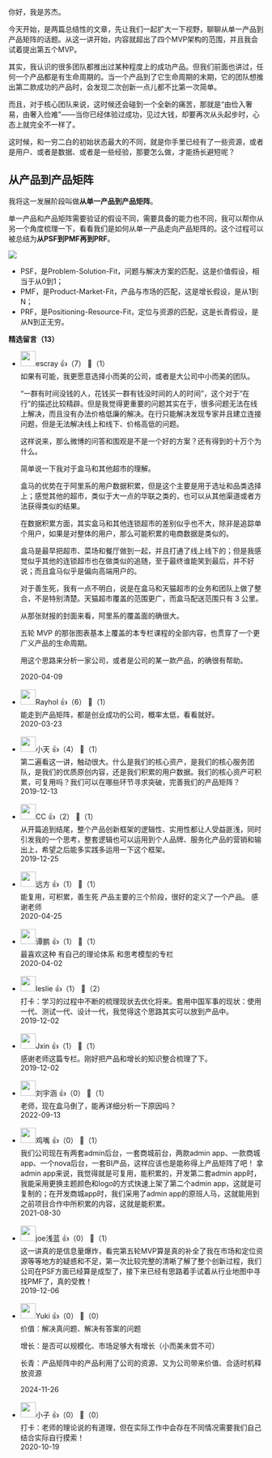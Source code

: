 你好，我是苏杰。

今天开始，是两篇总结性的文章，先让我们一起扩大一下视野，聊聊从单一产品到产品矩阵的话题。从这一讲开始，内容就超出了四个MVP架构的范围，并且我会试着提出第五个MVP。

其实，我认识的很多团队都推出过某种程度上的成功产品。但我们前面也讲过，任何一个产品都是有生命周期的。当一个产品到了它生命周期的末期，它的团队想推出第二款成功的产品时，会发现二次创新一点儿都不比第一次简单。

而且，对于核心团队来说，这时候还会碰到一个全新的痛苦，那就是“由俭入奢易，由奢入俭难”——当你已经体验过成功，见过大钱，却要再次从头起步时，心态上就完全不一样了。

这时候，和一穷二白的初始状态最大的不同，就是你手里已经有了一些资源，或者是用户、或者是数据、或者是一些经验，那要怎么做，才能扬长避短呢？

## 从产品到产品矩阵

我将这一发展阶段叫做**从单一产品到产品矩阵**。

单一产品和产品矩阵需要验证的假设不同，需要具备的能力也不同，我可以帮你从另一个角度梳理一下，看看我们是如何从单一产品走向产品矩阵的。这个过程可以被总结为**从PSF到PMF再到PRF**。

![](https://static001.geekbang.org/resource/image/6a/0b/6a70b0f539d6572e50e2ab465516860b.png?wh=1920%2A1057)

- PSF，是Problem-Solution-Fit，问题与解决方案的匹配，这是价值假设，相当于从0到1；
- PMF，是Product-Market-Fit，产品与市场的匹配，这是增长假设，是从1到N；
- PRF，是Positioning-Resource-Fit，定位与资源的匹配，这是长青假设，是从N到正无穷。
<div><strong>精选留言（13）</strong></div><ul>
<li><img src="https://static001.geekbang.org/account/avatar/00/0f/92/6d/becd841a.jpg" width="30px"><span>escray</span> 👍（7） 💬（1）<div>如果有可能，我更愿意选择小而美的公司，或者是大公司中小而美的团队。

“一群有时间没钱的人，花钱买一群有钱没时间的人的时间”，这个对于“在行”的描述比较精辟。但是我觉得更重要的问题其实在于，很多问题无法在线上解决，而且没有办法价格低廉的解决。在行只能解决发现专家并且建立连接问题，但是无法解决线上和线下、价格高低的问题。

这样说来，那么微博的问答和围观是不是一个好的方案？还有得到的十万个为什么。

简单说一下我对于盒马和其他超市的理解。

盒马的优势在于阿里系的用户数据积累，但是这个主要是用于选址和品类选择上；感觉其他的超市，类似于大一点的华联之类的，也可以从其他渠道或者方法获得类似的结果。

在数据积累方面，其实盒马和其他连锁超市的差别似乎也不大，除非是追踪单个用户，如果是对整体的用户，那么可能积累的电商数据是类似的。

盒马是最早把超市、菜场和餐厅做到一起，并且打通了线上线下的；但是我感觉似乎其他的连锁超市也在做类似的追随，至于最终谁能笑到最后，并不好说；而且盒马似乎是偏向高端用户的。

对于善生死，我有一点不明白，说是在盒马和天猫超市的业务和团队上做了整合，不是特别清楚。天猫超市覆盖的范围更广，而盒马配送范围只有 3 公里。

从那张财报的封面来看，阿里系的覆盖面的确很大。

五轮 MVP 的那张图表基本上覆盖的本专栏课程的全部内容，也贯穿了一个更广义产品的生命周期。

用这个思路来分析一家公司，或者是公司的某一款产品，的确很有帮助。</div>2020-04-09</li><br/><li><img src="https://static001.geekbang.org/account/avatar/00/1a/1a/cd/e0758a76.jpg" width="30px"><span>Rayhol</span> 👍（6） 💬（1）<div>能走到产品矩阵，都是创业成功的公司，概率太低，看看就好。</div>2020-03-23</li><br/><li><img src="https://static001.geekbang.org/account/avatar/00/1a/13/40/8898544a.jpg" width="30px"><span>小天</span> 👍（4） 💬（1）<div>第二遍看这一讲，触动很大。什么是我们的核心资产，是我们的核心服务团队，是我们的优质原创内容，还是我们积累的用户数据。我们的核心资产可积累，可复用吗？我们可以在哪些环节寻求突破，完善我们的产品矩阵？</div>2019-12-13</li><br/><li><img src="https://static001.geekbang.org/account/avatar/00/12/b6/88/c2fa285c.jpg" width="30px"><span>CC</span> 👍（2） 💬（1）<div>从开篇追到结尾，整个产品创新框架的逻辑性、实用性都让人受益匪浅，同时引发我的一个思考，整套逻辑也可以运用到个人品牌、服务化产品的营销和输出上，希望之后能多实践多运用一下这个框架。</div>2019-12-25</li><br/><li><img src="https://static001.geekbang.org/account/avatar/00/1d/3d/bc/e94edeea.jpg" width="30px"><span>远方</span> 👍（1） 💬（1）<div>能复用，可积累，善生死
产品主要的三个阶段，很好的定义了一个产品。
感谢老师</div>2020-04-25</li><br/><li><img src="https://static001.geekbang.org/account/avatar/00/11/6c/f9/af80b4da.jpg" width="30px"><span>谭鹏</span> 👍（1） 💬（1）<div>最喜欢这种  有自己的理论体系 和思考模型的专栏</div>2020-04-02</li><br/><li><img src="https://static001.geekbang.org/account/avatar/00/14/34/df/64e3d533.jpg" width="30px"><span>leslie</span> 👍（1） 💬（2）<div>       打卡：学习的过程中不断的梳理现状去优化将来。套用中国军事的现状：使用一代、测试一代、设计一代，我觉得这个思路其实可以放到产品中。</div>2019-12-02</li><br/><li><img src="https://static001.geekbang.org/account/avatar/00/13/17/27/ec30d30a.jpg" width="30px"><span>Jxin</span> 👍（1） 💬（1）<div>感谢老师这篇专栏。刚好把产品和增长的知识整合梳理了下。</div>2019-12-02</li><br/><li><img src="https://static001.geekbang.org/account/avatar/00/2e/e1/bf/54aac2e4.jpg" width="30px"><span>刘宇涵</span> 👍（0） 💬（1）<div>老师，现在盒马倒了，能再详细分析一下原因吗？</div>2022-09-13</li><br/><li><img src="https://static001.geekbang.org/account/avatar/00/1f/dc/48/816de430.jpg" width="30px"><span>鸡嘴</span> 👍（0） 💬（1）<div>我们公司现在有两套admin后台，一套商城前台，两款admin app、一款商城app、一个nova后台，一套BI产品，这样应该也是能称得上产品矩阵了吧！
拿admin app来说，我觉得就是可复用，能积累的，开发第二套admin app时，我能采用更换主题颜色和logo的方式快速上架了第二个admin app，这就是可复制的；在开发商城app时，我们采用了admin app的原班人马，这就能用到之前项目合作中所积累的内容，这就是能积累。</div>2021-08-30</li><br/><li><img src="https://static001.geekbang.org/account/avatar/00/1a/14/ef/946065f0.jpg" width="30px"><span>joe浅蓝</span> 👍（0） 💬（1）<div>这一讲真的是信息量爆炸，看完第五轮MVP算是真的补全了我在市场和定位资源等等地方的疑惑和不足，第一次比较完整的清晰了解了整个创新过程，我们公司在PSF方面已经算是成型了，接下来已经有思路着手试着从行业地图中寻找PMF了，真的受教！</div>2019-12-06</li><br/><li><img src="" width="30px"><span>Yuki</span> 👍（0） 💬（0）<div>价值：解决真问题、解决有答案的问题

增长：是否可以规模化、市场足够大有增长（小而美未尝不可）

长青：产品矩阵中的产品利用了公司的资源、又为公司带来价值、合适时机释放资源</div>2024-11-26</li><br/><li><img src="https://static001.geekbang.org/account/avatar/00/20/8c/24/a8a99c78.jpg" width="30px"><span>小子</span> 👍（0） 💬（0）<div>打卡：老师的理论说的有道理，但在实际工作中会存在不同情况需要我们自己结合实际自行摸索！</div>2020-10-19</li><br/>
</ul>